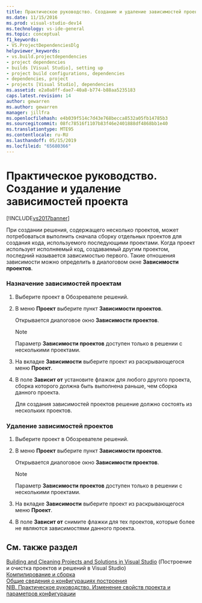 ```yaml
---
title: Практическое руководство. Создание и удаление зависимостей проекта | Документы Майкрософт
ms.date: 11/15/2016
ms.prod: visual-studio-dev14
ms.technology: vs-ide-general
ms.topic: conceptual
f1_keywords:
- VS.ProjectDependenciesDlg
helpviewer_keywords:
- vs.build.projectdependencies
- project dependencies
- builds [Visual Studio], setting up
- project build configurations, dependencies
- dependencies, project
- projects [Visual Studio], dependencies
ms.assetid: e2a0a8ff-dae7-40a8-b774-b88aa5235183
caps.latest.revision: 14
author: gewarren
ms.author: gewarren
manager: jillfra
ms.openlocfilehash: e4b039f514c7d43e768becca8532a05fb14785b3
ms.sourcegitcommit: 08fc78516f1107b83f46e2401888df4868bb1e40
ms.translationtype: MTE95
ms.contentlocale: ru-RU
ms.lasthandoff: 05/15/2019
ms.locfileid: "65680366"
---
```

# <a name="how-to-create-and-remove-project-dependencies"></a>Практическое руководство. Создание и удаление зависимостей проекта
[!INCLUDE[vs2017banner](../includes/vs2017banner.md)]

При создании решения, содержащего несколько проектов, может потребоваться выполнить сначала сборку отдельных проектов для создания кода, используемого последующими проектами. Когда проект использует исполняемый код, создаваемый другим проектом, последний называется зависимостью первого. Такие отношения зависимости можно определить в диалоговом окне **Зависимости проектов**.  
  
### <a name="to-assign-dependencies-to-projects"></a>Назначение зависимостей проектам  
  
1. Выберите проект в Обозревателе решений.  
  
2. В меню **Проект** выберите пункт **Зависимости проектов**.  
  
    Открывается диалоговое окно **Зависимости проектов**.  
  
   > [!NOTE]
   > Параметр **Зависимости проектов** доступен только в решении с несколькими проектами.  
  
3. На вкладке **Зависимости** выберите проект из раскрывающегося меню **Проект**.  
  
4. В поле **Зависит от** установите флажок для любого другого проекта, сборка которого должна быть выполнена раньше, чем сборка данного проекта.  
  
   Для создания зависимостей проектов решение должно состоять из нескольких проектов.  
  
### <a name="to-remove-dependencies-from-projects"></a>Удаление зависимостей проектов  
  
1. Выберите проект в Обозревателе решений.  
  
2. В меню **Проект** выберите пункт **Зависимости проектов**.  
  
     Открывается диалоговое окно **Зависимости проектов**.  
  
    > [!NOTE]
    > Параметр **Зависимости проектов** доступен только в решении с несколькими проектами.  
  
3. На вкладке **Зависимости** выберите проект из раскрывающегося меню **Проект**.  
  
4. В поле **Зависит от** снимите флажки для тех проектов, которые более не являются зависимостями данного проекта.  
  
## <a name="see-also"></a>См. также раздел  
 [Building and Cleaning Projects and Solutions in Visual Studio](../ide/building-and-cleaning-projects-and-solutions-in-visual-studio.md)  (Построение и очистка проектов и решений в Visual Studio)  
 [Компилирование и сборка](../ide/compiling-and-building-in-visual-studio.md)   
 [Общие сведения о конфигурациях построения](../ide/understanding-build-configurations.md)   
 [NIB. Практическое руководство. Изменение свойств проекта и параметров конфигурации](https://msdn.microsoft.com/e7184bc5-2f2b-4b4f-aa9a-3ecfcbc48b67)
